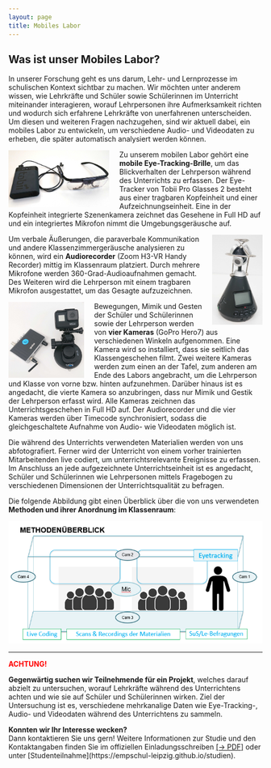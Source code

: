 ```yaml
---
layout: page
title: Mobiles Labor
---
```


<h2>Was ist unser Mobiles Labor?</h2>

<p>In unserer Forschung geht es uns darum, Lehr- und Lernprozesse im schulischen Kontext sichtbar zu machen. Wir möchten unter anderem wissen, wie Lehrkräfte und Schüler sowie Schülerinnen im Unterricht miteinander interagieren, worauf Lehrpersonen ihre Aufmerksamkeit richten und wodurch sich erfahrene Lehrkräfte von unerfahrenen unterscheiden. Um diesen und weiteren Fragen nachzugehen, sind wir aktuell dabei, ein mobiles Labor zu entwickeln, um verschiedene Audio- und Videodaten zu erheben, die später automatisch analysiert werden können.</p>

<img src="assets/images/EyeTracking.JPG" width="200" hight="112" alt="" style="float:left; margin-right:20px;">
<p>Zu unserem mobilen Labor gehört eine <b>mobile Eye-Tracking-Brille</b>, um das Blickverhalten der Lehrperson während des Unterrichts zu erfassen. Der Eye-Tracker von Tobii Pro Glasses 2 besteht aus einer tragbaren Kopfeinheit und einer Aufzeichnungseinheit. Eine in der Kopfeinheit integrierte Szenenkamera zeichnet das Gesehene in Full HD auf und ein integriertes Mikrofon nimmt die Umgebungsgeräusche auf.</p>

<p><img src="assets/images/AudioRecorder.jpg" width="100" hight="178" alt="" style="float:right; margin-left:20px;">Um verbale Äußerungen, die paraverbale Kommunikation und andere Klassenzimmergeräusche analysieren zu können, wird ein <b>Audiorecorder</b> (Zoom H3-VR Handy Recorder) mittig im Klassenraum platziert. Durch mehrere Mikrofone werden 360-Grad-Audioaufnahmen gemacht. Des Weiteren wird die Lehrperson mit einem tragbaren Mikrofon ausgestattet, um das Gesagte aufzuzeichnen.</p>

<img src="assets/images/GoPro.JPG" width="150" hight="150" alt="" style="float:left; margin-right:20px;">
<p>Bewegungen, Mimik und Gesten der Schüler und Schülerinnen sowie der Lehrperson werden von <b>vier Kameras</b> (GoPro Hero7) aus verschiedenen Winkeln aufgenommen. Eine Kamera wird so installiert, dass sie seitlich das Klassengeschehen filmt. Zwei weitere Kameras werden zum einen an der Tafel, zum anderen am Ende des Labors angebracht, um die Lehrperson und Klasse von vorne bzw. hinten aufzunehmen. Darüber hinaus ist es angedacht, die vierte Kamera so anzubringen, dass nur Mimik und Gestik der Lehrperson erfasst wird. Alle Kameras zeichnen das Unterrichtsgeschehen in Full HD auf. Der Audiorecorder und die vier Kameras werden über Timecode synchronisiert, sodass die gleichgeschaltete Aufnahme von Audio- wie Videodaten möglich ist.</p>

<p>Die während des Unterrichts verwendeten Materialien werden von uns abfotografiert. Ferner wird der Unterricht von einem vorher trainierten Mitarbeitenden live codiert, um unterrichtsrelevante Ereignisse zu erfassen. Im Anschluss an jede aufgezeichnete Unterrichtseinheit ist es angedacht, Schüler und Schülerinnen wie Lehrpersonen mittels Fragebogen zu verschiedenen Dimensionen der Unterrichtsqualität zu befragen.</p>

<p>Die folgende Abbildung gibt einen Überblick über die von uns verwendeten <b>Methoden und ihrer Anordnung im Klassenraum</b>:</p>

<div style="text-align:center"><img class="image" src="assets/images/Banner_Labor.png" alt="Methodenüberblick"/></div>

***

<div class="box">
  <p><b><span style="color:red">ACHTUNG!</span></b></p>

<p><b>Gegenwärtig suchen wir Teilnehmende für ein Projekt</b>, welches darauf abzielt zu untersuchen, worauf Lehrkräfte während des Unterrichtens achten und wie sie auf Schüler und Schülerinnen wirken. Ziel der Untersuchung ist es, verschiedene mehrkanalige Daten wie Eye-Tracking-, Audio- und Videodaten während des Unterrichtens zu sammeln.</p>

<p><b>Konnten wir Ihr Interesse wecken?</b><br>
Dann kontaktieren Sie uns gern! Weitere Informationen zur Studie und den Kontaktangaben finden Sie im offiziellen Einladungsschreiben <a href="/assets/pdfs/Einladung_Pilotstudie.pdf">[&rarr; PDF]</a> oder unter [Studenteilnahme](https://empschul-leipzig.github.io/studien).</p>

</div>

